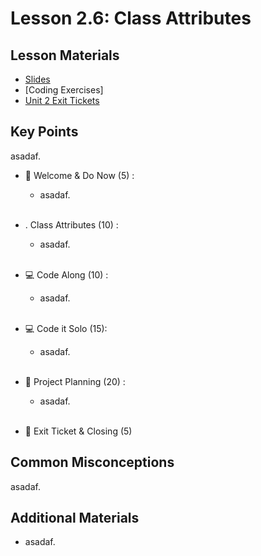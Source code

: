 # Lesson 2.6: Class Attributes

## Lesson Materials
- [Slides](https://docs.google.com/presentation/d/199pOWeWNW_t0tJDaBauQSb-8MF1vCy0PApB8XlRhLXs/edit?usp=sharing)
- [Coding Exercises]
- [Unit 2 Exit Tickets](https://forms.gle/UWFoGfzJGQZqeeb59)

## Key Points
asadaf.


- 👋 Welcome & Do Now (5) : 
    -  asadaf. <br><br>

- . Class Attributes (10) : 
    - asadaf.<br><br>

- 💻 Code Along (10) :
    - asadaf.<br><br>

- 💻 Code it Solo  (15): 
    - asadaf. <br><br>

- 📝 Project Planning (20) : 
    - asadaf. <br><br>

- 👋 Exit Ticket & Closing (5)


## Common Misconceptions
asadaf.


## Additional Materials
- asadaf.
